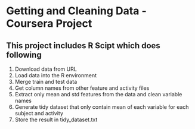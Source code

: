 # Getting and Cleaning Data - Coursera Project

## This project includes R Scipt which does following
1. Download data from URL
2. Load data into the R environment
3. Merge train and test data
4. Get column names from other feature and activity files
5. Extract only mean and std features from the data and clean variable names
6. Generate tidy dataset that only contain mean of each variable for each subject and activity
7. Store the result in tidy_dataset.txt